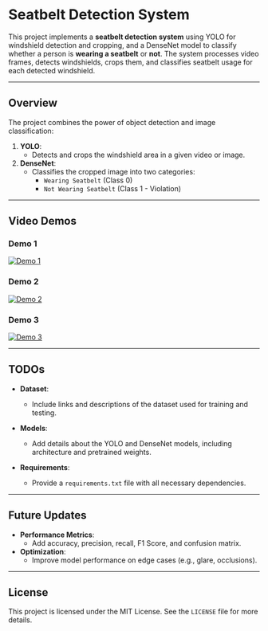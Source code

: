 # Seatbelt Detection System

This project implements a **seatbelt detection system** using YOLO for windshield detection and cropping, and a DenseNet model to classify whether a person is **wearing a seatbelt** or **not**. The system processes video frames, detects windshields, crops them, and classifies seatbelt usage for each detected windshield.

---

## Overview

The project combines the power of object detection and image classification:
1. **YOLO**:
   - Detects and crops the windshield area in a given video or image.
2. **DenseNet**:
   - Classifies the cropped image into two categories:
     - `Wearing Seatbelt` (Class 0)
     - `Not Wearing Seatbelt` (Class 1 - Violation)

---

## Video Demos

### Demo 1
[![Demo 1](https://img.youtube.com/vi/64xSVSXQAUE/0.jpg)](https://www.youtube.com/watch?v=64xSVSXQAUE)

### Demo 2
[![Demo 2](https://img.youtube.com/vi/gEB4qA7gZG4/0.jpg)](https://www.youtube.com/watch?v=gEB4qA7gZG4)

### Demo 3
[![Demo 3](https://img.youtube.com/vi/v7ML6Is3vEI/0.jpg)](https://www.youtube.com/watch?v=v7ML6Is3vEI)

---

## TODOs

- **Dataset**:
  - Include links and descriptions of the dataset used for training and testing.

- **Models**:
  - Add details about the YOLO and DenseNet models, including architecture and pretrained weights.

- **Requirements**:
  - Provide a `requirements.txt` file with all necessary dependencies.

---

## Future Updates

- **Performance Metrics**:
  - Add accuracy, precision, recall, F1 Score, and confusion matrix.
- **Optimization**:
  - Improve model performance on edge cases (e.g., glare, occlusions).

---

## License

This project is licensed under the MIT License. See the `LICENSE` file for more details.
